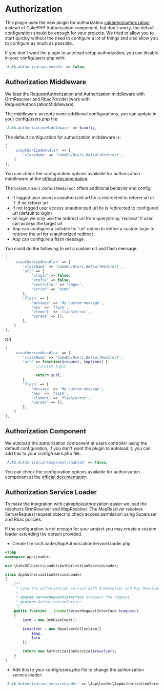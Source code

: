 Authorization
=============
This plugin uses the new plugin for authorization [cakephp/authorization](https://github.com/cakephp/authorization/)
instead of CakePHP Authorization component, but don't worry, the default configuration should be enough for your
projects. We tried to allow you to start quickly without the need to configure a lot of things and also
allow you to configure as much as possible.


If you don't want the plugin to autoload setup authorization, you can disable
in your config/users.php with:

```php
'Auth.Authorization.enable' => false,
```

Authorization Middleware
------------------------
We load the RequestAuthorization and Authorization middleware with OrmResolver and RbacProvider(work with RequestAuthorizationMiddleware).

The middleware accepts some additional configurations, you can update in your
config/users.php file:
```php
'Auth.AuthorizationMiddleware' => $config,
```

The default configuration for authorization middleware is:
```php
[
    'unauthorizedHandler' => [
        'className' => 'CakeDC/Users.DefaultRedirect',
    ]
],
```

You can check the configuration options available for authorization middleware at the
[official documentation](https://github.com/cakephp/authorization/blob/master/docs/en/middleware.rst).

The `CakeDC/Users.DefaultRedirect` offers additional behavior and config:
  * If logged user access unauthorized url he is redirected to referer url or '/' if no referer url
  * If not logged user access unauthorized url he is redirected to configured url (default to login)
  * on login we only use the redirect url from querystring 'redirect' if user can access the target url
  * App can configure a callable for 'url' option to define a custom logic to retrieve the url for unauthorized redirect
  * App can configure a flash message

You could do the following to set a custom url and flash message:

```php
[
    'unauthorizedHandler' => [
        'className' => 'CakeDC/Users.DefaultRedirect',
        'url' => [
            'plugin' => false,
            'prefix' => false,
            'controller' => 'Pages',
            'action' => 'home'
        ],
        'flash' => [
            'message' => 'My custom message',
            'key' => 'flash',
            'element' => 'flash/error',
            'params' => [],
        ],
    ]
],
```
OR
```php
[
    'unauthorizedHandler' => [
        'className' => 'CakeDC/Users.DefaultRedirect',
        'url' => function($request, $options) {
              //custom logic

              return $url;
        },
        'flash' => [
            'message' => 'My custom message',
            'key' => 'flash',
            'element' => 'flash/error',
            'params' => [],
        ],
    ]
],
```
Authorization Component
-----------------------
We autoload the authorization component at users controller using the default configuration,
if you don't want the plugin to autoload it, you can add this to your config/users.php file:

```php
'Auth.AuthorizationComponent.enabled' => false,
```

You can check the configuration options available for authorization component at the
[official documentation](https://github.com/cakephp/authorization/blob/master/docs/Component.md)

Authorization Service Loader
-----------------------------
To make the integration with cakephp/authorization easier we load the resolvers OrmResolver and MapResolver.
The MapResolver resolves ServerRequest request object to check access permission using Superuser and Rbac policies.

If the configuration is not enough for your project you may create a custom loader extending the
default provided.

- Create file src/Loader/AppAuthorizationServiceLoader.php

```php
<?php
namespace App\Loader;

use \CakeDC\Users\Loader\AuthorizationServiceLoader;

class AppAuthorizationServiceLoader
{
    /**
     * Load the authorization service with OrmResolver and Map Resolver for RbacPolicy
     *
     * @param ServerRequestInterface $request The request.
     * @return AuthorizationService
     */
    public function __invoke(ServerRequestInterface $request)
    {
        $orm = new OrmResolver();

        $resolver = new ResolverCollection([
            $map,
            $orm
        ]);

        return new AuthorizationService($resolver);
    }
}
```
- Add this to your config/users.php file to change the authorization service loader:

```php
'Auth.Authorization.serviceLoader' => \App\Loader\AppAuthorizationServiceLoader::class,
```